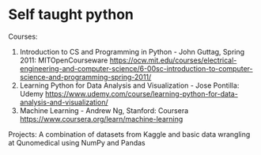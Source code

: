 # Self taught python

Courses:
1. Introduction to CS and Programming in Python - John Guttag, Spring 2011: MITOpenCourseware
https://ocw.mit.edu/courses/electrical-engineering-and-computer-science/6-00sc-introduction-to-computer-science-and-programming-spring-2011/
2. Learning Python for Data Analysis and Visualization - Jose Pontilla: Udemy
https://www.udemy.com/course/learning-python-for-data-analysis-and-visualization/
3. Machine Learning  - Andrew Ng, Stanford: Coursera 
https://www.coursera.org/learn/machine-learning


Projects: A combination of datasets from Kaggle and basic data wrangling at Qunomedical using NumPy and Pandas 
 

